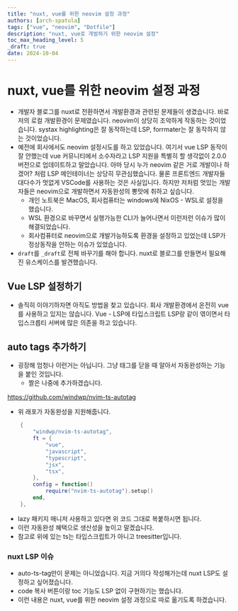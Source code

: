 ```yaml
---
title: "nuxt, vue를 위한 neovim 설정 과정"
authors: [arch-spatula]
tags: ["vue", "neovim", "Dotfile"]
description: "nuxt, vue로 개발하기 위한 neovim 설정"
toc_max_heading_level: 5
_draft: true
date: 2024-10-04
---
```


<!--
NOTE: 글쓰기 단계 - 아이디어
-->

# nuxt, vue를 위한 neovim 설정 과정

- 개발자 블로그를 nuxt로 전환하면서 개발환경과 관련된 문제들이 생겼습니다. 바로저의 로컬 개발환경이 문제였습니다. neovim이 상당히 조악하게 작동하는 것이었습니다. systax highlighting은 잘 동작하는데 LSP, forrmater는 잘 동작하지 않는 것이었습니다.
- 예전에 회사에서도 neovim 설정시도를 하고 있었습니다. 여기서 vue LSP 동작이 잘 안했는데 vue 커뮤니티에서 소수자라고 LSP 지원을 특별히 할 생각없이 2.0.0 버전으로 업데이트하고 말았습니다. 아마 당시 누가 neovim 같은 거로 개발이나 하겠어? 처럼 LSP 메인테이너는 상당히 무관심했습니다. 물론 프론트엔드 개발자들 대다수가 멋없게 VSCode를 사용하는 것은 사실입니다. 하지만 저처럼 멋있는 개발자들은 neovim으로 개발하면서 자동완성의 뽕맛에 취하고 싶습니다.
  - 개인 노트북은 MacOS, 회사컴퓨터는 windows에 NixOS - WSL로 설정을 했습니다.
  - WSL 환경으로 바꾸면서 실행가능한 CLI가 늘어나면서 이런저런 이슈가 많이 해결되었습니다.
  - 회사컴퓨터로 neovim으로 개발가능하도록 환경을 설정하고 있었는데 LSP가 정상동작을 안하는 이슈가 있었습니다.
- `draft`를 `_draft`로 전체 바꾸기를 해야 합니다. nuxt로 블로그를 만들면서 필요해진 유스케이스를 발견했습니다.

## Vue LSP 설정하기

<!--
NOTE: 글쓰기 단계 - 아이디어
-->

- 솔직히 이야기하자면 아직도 방법을 찾고 있습니다. 회사 개발환경에서 온전히 vue를 사용하고 있지는 않습니다. Vue - LSP에 타입스크립트 LSP랑 같이 엮이면서 타입스크릅티 서버에 많은 의존을 하고 있습니다.

## auto tags 추가하기

- 굉장해 엄청나 이런거는 아닙니다. 그냥 태그를 닫을 때 알아서 자동완성하는 기능을 붙인 것입니다.
  - 짤은 나중에 추가하겠습니다.

https://github.com/windwp/nvim-ts-autotag

- 위 래포가 자동완성을 지원해줍니다.

```lua
	{
		"windwp/nvim-ts-autotag",
		ft = {
			"vue",
			"javascript",
			"typescript",
			"jsx",
			"tsx",
		},
		config = function()
			require("nvim-ts-autotag").setup()
		end,
	},
```

- lazy 패키지 매니저 사용하고 있다면 위 코드 그대로 복붙하시면 됩니다.
- 이런 자동완성 혜택으로 생산성을 높이고 말겠습니다.
- 참고로 위에 있는 ts는 타입스크립트가 아니고 treesitter입니다.

### nuxt LSP 이슈

- auto-ts-tag만이 문제는 아니었습니다. 지금 거의다 작성해가는데 nuxt LSP도 설정하고 싶어졌습니다.
- code 복사 버튼이랑 toc 기능도 LSP 없이 구현하기는 했습니다.
- 이런 내용은 nuxt, vue를 위한 neovim 설정 과정으로 따로 옮기도록 하겠습니다.

<!--

### draft 정말로 숨기기

- 여기서 고민은 스크립트 파일을 작성하고 사용하는 것일지 직접 찾아 변경할지 입니다.
- neomvim의 기능을 다시 활용해야 할 것 같습니다. vscode에서 변경을 한다고 했었다면 어떻게 하는지 알았을 것입니다.

https://www.reddit.com/r/neovim/comments/187kdod/search_and_replace_in_multiple_files/

https://stackoverflow.com/questions/70003193/find-and-replace-all-instances-of-specific-string-in-multiple-files-in-vim

- stackoverflow에서 확인한 커맨드가 유용했습니다. 의외로 띄어쓰기 때문에 문제 생길 것이라고 생각했는데 아니었습니다. 약간 아쉬운 점은 code actions로 처리하고 싶었습니다. 거기에 반영하면서 저장하게 만들고 싶었습니다.

-->
